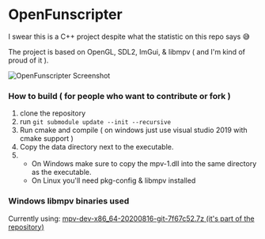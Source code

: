# OpenFunscripter
I swear this is a C++ project despite what the statistic on this repo says 😅

The project is based on OpenGL, SDL2, ImGui, & libmpv ( and I'm kind of proud of it ).

![OpenFunscripter Screenshot](https://github.com/gagax1234/OpenFunscripter/raw/master/OpenFunscripter.jpg)

### How to build ( for people who want to contribute or fork )
1. clone the repository
2. run `git submodule update --init --recursive`
3. Run cmake and compile ( on windows just use visual studio 2019 with cmake support )
4. Copy the data directory next to the executable.
5. - On Windows make sure to copy the mpv-1.dll into the same directory as the executable. 
   - On Linux you'll need pkg-config & libmpv installed


### Windows libmpv binaries used
Currently using: [mpv-dev-x86_64-20200816-git-7f67c52.7z (it's part of the repository)](https://sourceforge.net/projects/mpv-player-windows/files/libmpv/)


